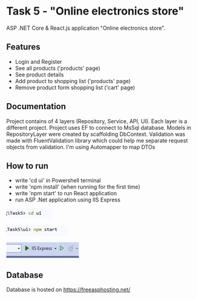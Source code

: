 # Task 5 - "Online electronics store"

ASP .NET Core & React.js application "Online electronics store".



## Features

- Login and Register
- See all products ('products' page)
- See product details
- Add product to shopping list ('products' page)
- Remove product form shopping list ('cart' page)

## Documentation

Project contains of 4 layers (Repository, Service, API, UI). 
Each layer is a different project. Project uses EF to connect to MsSql database. 
Models in RepositoryLayer were created by scaffolding DbContext. 
Validation was made with FluentValidation library which could help me separate request objects from validation.
I'm using Automapper to map DTOs


## How to run

- write 'cd ui' in Powershell terminal
- write 'npm install' (when running for the first time) 
- write 'npm start' to run React application
- run ASP .Net application using IIS Express

![first step](https://github.com/MichalOstrowskiSolbeg/Task5/blob/main/screenshot1.png?raw=true)

![second step](https://github.com/MichalOstrowskiSolbeg/Task5/blob/main/screenshot2.png?raw=true)

![third step](https://github.com/MichalOstrowskiSolbeg/Task5/blob/main/screenshot3.png?raw=true)
## Database

Database is hosted on https://freeasphosting.net/



    
